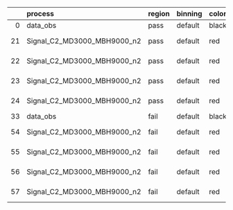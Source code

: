 |    | process                     | region   | binning   | color   | process_type   |   scale | variation   | source_filename                                                      | source_histname    | alias                       | title     |   combine_idx |     lnN |   shapes | syst_type   | direction   | variation_alias   |
|---:|:----------------------------|:---------|:----------|:--------|:---------------|--------:|:------------|:---------------------------------------------------------------------|:-------------------|:----------------------------|:----------|--------------:|--------:|---------:|:------------|:------------|:------------------|
|  0 | data_obs                    | pass     | default   | black   | DATA           |       1 | nominal     | ./histograms_for_2DAlphabet_v18//BH_Data.root                        | hpass              | Data                        | Data      |           nan | nan     |      nan | nan         | nan         | nan               |
| 21 | Signal_C2_MD3000_MBH9000_n2 | pass     | default   | red     | SIGNAL         |       1 | lumi        | ./histograms_for_2DAlphabet_v18//BH_Signal_C2_MD3000_MBH9000_n2.root | hpass              | Signal_C2_MD3000_MBH9000_n2 | BH signal |           nan |   1.016 |      nan | lnN         | nan         | nan               |
| 22 | Signal_C2_MD3000_MBH9000_n2 | pass     | default   | red     | SIGNAL         |       1 | SVM         | ./histograms_for_2DAlphabet_v18//BH_Signal_C2_MD3000_MBH9000_n2.root | hpass_SVMsyst_up   | Signal_C2_MD3000_MBH9000_n2 | BH signal |           nan | nan     |        1 | shapes      | Up          | SVMsyst           |
| 23 | Signal_C2_MD3000_MBH9000_n2 | pass     | default   | red     | SIGNAL         |       1 | SVM         | ./histograms_for_2DAlphabet_v18//BH_Signal_C2_MD3000_MBH9000_n2.root | hpass_SVMsyst_down | Signal_C2_MD3000_MBH9000_n2 | BH signal |           nan | nan     |        1 | shapes      | Down        | SVMsyst           |
| 24 | Signal_C2_MD3000_MBH9000_n2 | pass     | default   | red     | SIGNAL         |       1 | nominal     | ./histograms_for_2DAlphabet_v18//BH_Signal_C2_MD3000_MBH9000_n2.root | hpass              | Signal_C2_MD3000_MBH9000_n2 | BH signal |           nan | nan     |      nan | nan         | nan         | nan               |
| 33 | data_obs                    | fail     | default   | black   | DATA           |       1 | nominal     | ./histograms_for_2DAlphabet_v18//BH_Data.root                        | hfail              | Data                        | Data      |           nan | nan     |      nan | nan         | nan         | nan               |
| 54 | Signal_C2_MD3000_MBH9000_n2 | fail     | default   | red     | SIGNAL         |       1 | lumi        | ./histograms_for_2DAlphabet_v18//BH_Signal_C2_MD3000_MBH9000_n2.root | hfail              | Signal_C2_MD3000_MBH9000_n2 | BH signal |           nan |   1.016 |      nan | lnN         | nan         | nan               |
| 55 | Signal_C2_MD3000_MBH9000_n2 | fail     | default   | red     | SIGNAL         |       1 | SVM         | ./histograms_for_2DAlphabet_v18//BH_Signal_C2_MD3000_MBH9000_n2.root | hfail_SVMsyst_up   | Signal_C2_MD3000_MBH9000_n2 | BH signal |           nan | nan     |        1 | shapes      | Up          | SVMsyst           |
| 56 | Signal_C2_MD3000_MBH9000_n2 | fail     | default   | red     | SIGNAL         |       1 | SVM         | ./histograms_for_2DAlphabet_v18//BH_Signal_C2_MD3000_MBH9000_n2.root | hfail_SVMsyst_down | Signal_C2_MD3000_MBH9000_n2 | BH signal |           nan | nan     |        1 | shapes      | Down        | SVMsyst           |
| 57 | Signal_C2_MD3000_MBH9000_n2 | fail     | default   | red     | SIGNAL         |       1 | nominal     | ./histograms_for_2DAlphabet_v18//BH_Signal_C2_MD3000_MBH9000_n2.root | hfail              | Signal_C2_MD3000_MBH9000_n2 | BH signal |           nan | nan     |      nan | nan         | nan         | nan               |